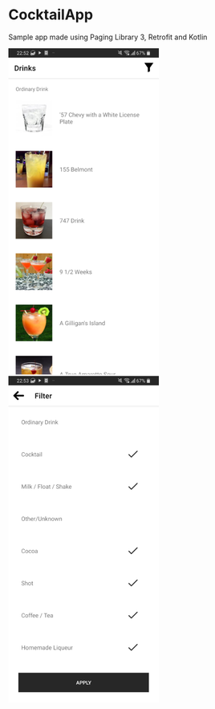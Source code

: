 # CocktailApp
Sample app made using Paging Library 3, Retrofit and Kotlin




![Main list](https://github.com/entrealist/CocktailApp/raw/master/preview/pic-1.png)
![Filter list](https://github.com/entrealist/CocktailApp/raw/master/preview/pic-2.png)
